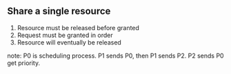 ##  Share a single resource

1. Resource must be released before granted <!-- .element class="fragment" -->
2. Request must be granted in order <!-- .element class="fragment" -->
3. Resource will eventually be released <!-- .element class="fragment" -->

note:
    P0 is scheduling process. P1 sends P0, then P1 sends P2. P2 sends P0 get priority.
